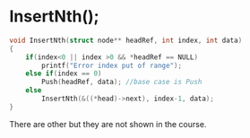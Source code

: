 # InsertNth();
```c
void InsertNth(struct node** headRef, int index, int data)
{
	if(index<0 || index >0 && *headRef == NULL) 
		printf("Error index put of range");
	else if(index == 0)
		Push(headRef, data); //base case is Push
	else
		InsertNth(&((*head)->next), index-1, data);
}
```

There are other but they are not shown in the course.